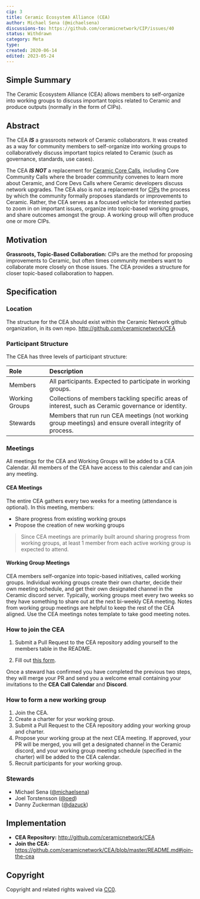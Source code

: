 ```yaml
---
cip: 3
title: Ceramic Ecosystem Alliance (CEA)
author: Michael Sena (@michaelsena)
discussions-to: https://github.com/ceramicnetwork/CIP/issues/40
status: Withdrawn
category: Meta
type:
created: 2020-06-14
edited: 2023-05-24
---
```

  
## Simple Summary

The Ceramic Ecosystem Alliance (CEA) allows members to self-organize into working groups to discuss important topics related to Ceramic and produce outputs (normally in the form of CIPs).

## Abstract

The CEA ***IS*** a grassroots network of Ceramic collaborators. It was created as a way for community members to self-organize into working groups to collaboratively discuss important topics related to Ceramic (such as governance, standards, use cases).

The CEA ***IS NOT*** a replacement for [Ceramic Core Calls](https://calendar.google.com/calendar/b/3?cid=Y2VyYW1pYy5uZXR3b3JrX3JsNzFrcXZtNzE4ZGY4aWk2cDZzanNmbDdjQGdyb3VwLmNhbGVuZGFyLmdvb2dsZS5jb20), including Core Community Calls where the broader community convenes to learn more about Ceramic, and Core Devs Calls where Ceramic developers discuss network upgrades. The CEA also is not a replacement for [CIPs](http://github.com/ceramicnetwork/cip) the process by which the community formally proposes standards or improvements to Ceramic.  Rather, the CEA serves as a focused vehicle for interested parties to zoom in on important issues, organize into topic-based working groups, and share outcomes amongst the group. A working group will often produce one or more CIPs.

## Motivation

**Grassroots, Topic-Based Collaboration:** CIPs are the method for proposing improvements to Ceramic, but often times community members want to collaborate more closely on those issues. The CEA provides a structure for closer topic-based collaboration to happen.

## Specification

### Location

The structure for the CEA should exist within the Ceramic Network github organization, in its own repo. http://github.com/ceramicnetwork/CEA

### Participant Structure

The CEA has three levels of participant structure:

| Role                            | Description            |
| :-------------                  | :-----------              |
| Members            | All participants. Expected to participate in working groups. |
| Working Groups            | Collections of members tackling specific areas of interest, such as Ceramic governance or identity. |
| Stewards                    | Members that run run CEA meetings (not working group meetings) and ensure overall integrity of process. |

### Meetings

All meetings for the CEA and Working Groups will be added to a CEA Calendar. All members of the CEA have access to this calendar and can join any meeting.

#### CEA Meetings

The entire CEA gathers every two weeks for a meeting (attendance is optional). In this meeting, members:

- Share progress from existing working groups
- Propose the creation of new working groups

> Since CEA meetings are primarily built around sharing progress from working groups, at least 1 member from each active working group is expected to attend.

#### Working Group Meetings

CEA members self-organize into topic-based initiatives, called working groups. Individual working groups create their own charter, decide their own meeting schedule, and get their own designated channel in the Ceramic discord server. Typically, working groups meet every two weeks so they have something to share out at the next bi-weekly CEA meeting. Notes from working group meetings are helpful to keep the rest of the CEA aligned. Use the CEA meetings notes template to take good meeting notes.

### How to join the CEA

1. Submit a Pull Request to the CEA repository adding yourself to the members table in the README.

2. Fill out [this form](https://danny765911.typeform.com/to/AAFtVN). 

Once a steward has confirmed you have completed the previous two steps, they will merge your PR and send you a welcome email containing your invitations to the **CEA Call Calendar** and **Discord**.

### How to form a new working group

1. Join the CEA.
2. Create a charter for your working group.
3. Submit a Pull Request to the CEA repository adding your working group and charter.
4. Propose your working group at the next CEA meeting. If approved, your PR will be merged, you will get a designated channel in the Ceramic discord, and your working group meeting schedule (specified in the charter) will be added to the CEA calendar.
5. Recruit participants for your working group.

### Stewards

- Michael Sena ([@michaelsena](http://github.com/michaelsena))
- Joel Torstensson ([@oed](http://github.com/oed))
- Danny Zuckerman ([@dazuck](http://github.com/dazuck))

## Implementation

- **CEA Repository:** http://github.com/ceramicnetwork/CEA
- **Join the CEA:** https://github.com/ceramicnetwork/CEA/blob/master/README.md#join-the-cea

## Copyright
Copyright and related rights waived via [CC0](https://creativecommons.org/publicdomain/zero/1.0/).
